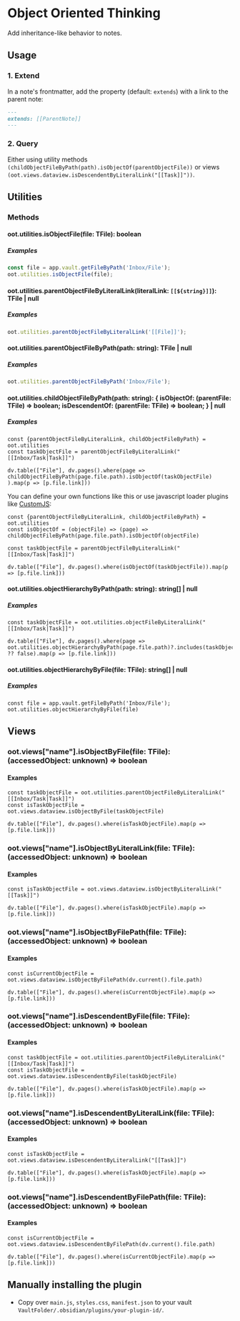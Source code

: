# Object Oriented Thinking

Add inheritance-like behavior to notes.

## Usage

### 1. Extend

In a note's frontmatter, add the property (default: `extends`) with a link to the parent note:

```md
---
extends: [[ParentNote]]
---
```

### 2. Query

Either using utility methods `(childObjectFileByPath(path).isObjectOf(parentObjectFile))` or views `(oot.views.dataview.isDescendentByLiteralLink("[[Task]]"))`.

## Utilities

### Methods

#### oot.utilities.isObjectFile(file: TFile): boolean

##### Examples

```js
const file = app.vault.getFileByPath('Inbox/File');
oot.utilities.isObjectFile(file);
```

#### oot.utilities.parentObjectFileByLiteralLink(literalLink: `[[${string}]]`): TFile | null

##### Examples

```js
oot.utilities.parentObjectFileByLiteralLink('[[File]]');
```

#### oot.utilities.parentObjectFileByPath(path: string): TFile | null

##### Examples

```js
oot.utilities.parentObjectFileByPath('Inbox/File');
```

#### oot.utilities.childObjectFileByPath(path: string): { isObjectOf: (parentFile: TFile) => boolean; isDescendentOf: (parentFile: TFile) => boolean; } | null

##### Examples

```dataviewjs
const {parentObjectFileByLiteralLink, childObjectFileByPath} = oot.utilities
const taskObjectFile = parentObjectFileByLiteralLink("[[Inbox/Task|Task]]")

dv.table(["File"], dv.pages().where(page => childObjectFileByPath(page.file.path).isObjectOf(taskObjectFile)
).map(p => [p.file.link]))
```

You can define your own functions like this or use javascript loader plugins like [CustomJS](https://github.com/saml-dev/obsidian-custom-js):

```dataviewjs
const {parentObjectFileByLiteralLink, childObjectFileByPath} = oot.utilities
const isObjectOf = (objectFile) => (page) => childObjectFileByPath(page.file.path).isObjectOf(objectFile)

const taskObjectFile = parentObjectFileByLiteralLink("[[Inbox/Task|Task]]")

dv.table(["File"], dv.pages().where(isObjectOf(taskObjectFile)).map(p => [p.file.link]))
```

#### oot.utilities.objectHierarchyByPath(path: string): string[] | null

##### Examples

```dataviewjs
const taskObjectFile = oot.utilities.objectFileByLiteralLink("[[Inbox/Task|Task]]")

dv.table(["File"], dv.pages().where(page => oot.utilities.objectHierarchyByPath(page.file.path)?.includes(taskObjectFile.path) ?? false).map(p => [p.file.link]))
```

#### oot.utilities.objectHierarchyByFile(file: TFile): string[] | null

##### Examples

```dataviewjs
const file = app.vault.getFileByPath('Inbox/File');
oot.utilities.objectHierarchyByFile(file)
```

## Views

### oot.views["name"].isObjectByFile(file: TFile): (accessedObject: unknown) => boolean

#### Examples

```dataviewjs
const taskObjectFile = oot.utilities.parentObjectFileByLiteralLink("[[Inbox/Task|Task]]")
const isTaskObjectFile = oot.views.dataview.isObjectByFile(taskObjectFile)

dv.table(["File"], dv.pages().where(isTaskObjectFile).map(p => [p.file.link]))
```

### oot.views["name"].isObjectByLiteralLink(file: TFile): (accessedObject: unknown) => boolean

#### Examples

```dataviewjs
const isTaskObjectFile = oot.views.dataview.isObjectByLiteralLink("[[Task]]")

dv.table(["File"], dv.pages().where(isTaskObjectFile).map(p => [p.file.link]))
```

### oot.views["name"].isObjectByFilePath(file: TFile): (accessedObject: unknown) => boolean

#### Examples

```dataviewjs
const isCurrentObjectFile = oot.views.dataview.isObjectByFilePath(dv.current().file.path)

dv.table(["File"], dv.pages().where(isCurrentObjectFile).map(p => [p.file.link]))
```

### oot.views["name"].isDescendentByFile(file: TFile): (accessedObject: unknown) => boolean

#### Examples

```dataviewjs
const taskObjectFile = oot.utilities.parentObjectFileByLiteralLink("[[Inbox/Task|Task]]")
const isTaskObjectFile = oot.views.dataview.isDescendentByFile(taskObjectFile)

dv.table(["File"], dv.pages().where(isTaskObjectFile).map(p => [p.file.link]))
```

### oot.views["name"].isDescendentByLiteralLink(file: TFile): (accessedObject: unknown) => boolean

#### Examples

```dataviewjs
const isTaskObjectFile = oot.views.dataview.isDescendentByLiteralLink("[[Task]]")

dv.table(["File"], dv.pages().where(isTaskObjectFile).map(p => [p.file.link]))
```

### oot.views["name"].isDescendentByFilePath(file: TFile): (accessedObject: unknown) => boolean

#### Examples

```dataviewjs
const isCurrentObjectFile = oot.views.dataview.isDescendentByFilePath(dv.current().file.path)

dv.table(["File"], dv.pages().where(isCurrentObjectFile).map(p => [p.file.link]))
```

## Manually installing the plugin

- Copy over `main.js`, `styles.css`, `manifest.json` to your vault `VaultFolder/.obsidian/plugins/your-plugin-id/`.

